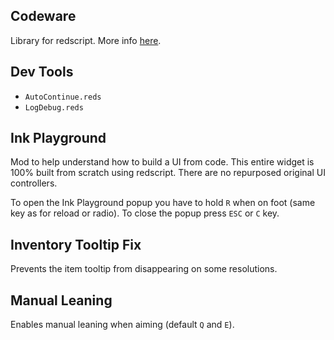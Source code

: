 ## Codeware

Library for redscript. 
More info [here](https://github.com/psiberx/cp2077-codeware).

## Dev Tools

- `AutoContinue.reds`
- `LogDebug.reds`

## Ink Playground

Mod to help understand how to build a UI from code. 
This entire widget is 100% built from scratch using redscript.
There are no repurposed original UI controllers.

To open the Ink Playground popup you have to hold `R` when on foot (same key as for reload or radio). 
To close the popup press `ESC` or `C` key.

## Inventory Tooltip Fix

Prevents the item tooltip from disappearing on some resolutions.

## Manual Leaning

Enables manual leaning when aiming (default `Q` and `E`).
